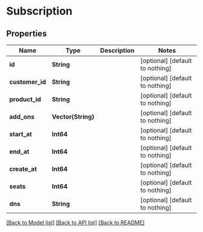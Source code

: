 # Subscription


## Properties
Name | Type | Description | Notes
------------ | ------------- | ------------- | -------------
**id** | **String** |  | [optional] [default to nothing]
**customer_id** | **String** |  | [optional] [default to nothing]
**product_id** | **String** |  | [optional] [default to nothing]
**add_ons** | **Vector{String}** |  | [optional] [default to nothing]
**start_at** | **Int64** |  | [optional] [default to nothing]
**end_at** | **Int64** |  | [optional] [default to nothing]
**create_at** | **Int64** |  | [optional] [default to nothing]
**seats** | **Int64** |  | [optional] [default to nothing]
**dns** | **String** |  | [optional] [default to nothing]


[[Back to Model list]](../README.md#models) [[Back to API list]](../README.md#api-endpoints) [[Back to README]](../README.md)


